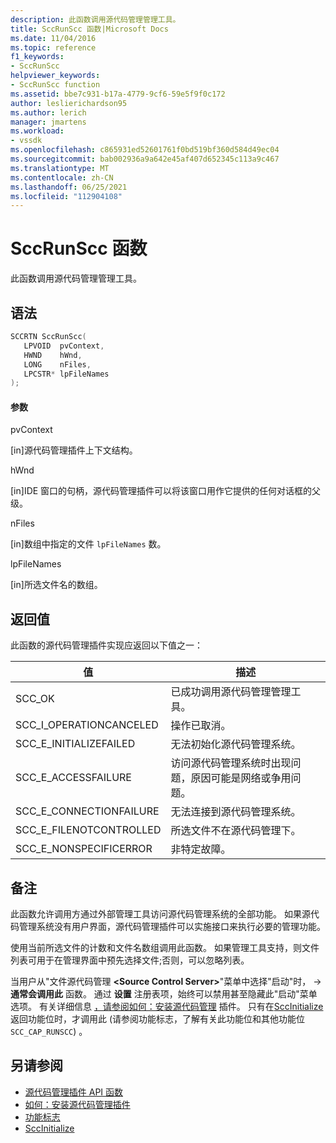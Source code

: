 ```yaml
---
description: 此函数调用源代码管理管理工具。
title: SccRunScc 函数|Microsoft Docs
ms.date: 11/04/2016
ms.topic: reference
f1_keywords:
- SccRunScc
helpviewer_keywords:
- SccRunScc function
ms.assetid: bbe7c931-b17a-4779-9cf6-59e5f9f0c172
author: leslierichardson95
ms.author: lerich
manager: jmartens
ms.workload:
- vssdk
ms.openlocfilehash: c865931ed52601761f0bd519bf360d584d49ec04
ms.sourcegitcommit: bab002936a9a642e45af407d652345c113a9c467
ms.translationtype: MT
ms.contentlocale: zh-CN
ms.lasthandoff: 06/25/2021
ms.locfileid: "112904108"
---
```

# <a name="sccrunscc-function"></a>SccRunScc 函数
此函数调用源代码管理管理工具。

## <a name="syntax"></a>语法

```cpp
SCCRTN SccRunScc(
   LPVOID  pvContext,
   HWND    hWnd,
   LONG    nFiles,
   LPCSTR* lpFileNames
);
```

#### <a name="parameters"></a>参数
 pvContext

[in]源代码管理插件上下文结构。

 hWnd

[in]IDE 窗口的句柄，源代码管理插件可以将该窗口用作它提供的任何对话框的父级。

 nFiles

[in]数组中指定的文件 `lpFileNames` 数。

 lpFileNames

[in]所选文件名的数组。

## <a name="return-value"></a>返回值
 此函数的源代码管理插件实现应返回以下值之一：

|值|描述|
|-----------|-----------------|
|SCC_OK|已成功调用源代码管理管理工具。|
|SCC_I_OPERATIONCANCELED|操作已取消。|
|SCC_E_INITIALIZEFAILED|无法初始化源代码管理系统。|
|SCC_E_ACCESSFAILURE|访问源代码管理系统时出现问题，原因可能是网络或争用问题。|
|SCC_E_CONNECTIONFAILURE|无法连接到源代码管理系统。|
|SCC_E_FILENOTCONTROLLED|所选文件不在源代码管理下。|
|SCC_E_NONSPECIFICERROR|非特定故障。|

## <a name="remarks"></a>备注
 此函数允许调用方通过外部管理工具访问源代码管理系统的全部功能。 如果源代码管理系统没有用户界面，源代码管理插件可以实施接口来执行必要的管理功能。

 使用当前所选文件的计数和文件名数组调用此函数。 如果管理工具支持，则文件列表可用于在管理界面中预先选择文件;否则，可以忽略列表。

 当用户从"文件源代码管理 **\<Source Control Server>**"菜单中选择"启动"时，  ->  **通常会调用此** 函数。 通过 **设置** 注册表项，始终可以禁用甚至隐藏此"启动"菜单选项。 有关详细信息 [，请参阅如何：安装源代码管理](../extensibility/internals/how-to-install-a-source-control-plug-in.md) 插件。 只有在[SccInitialize](../extensibility/sccinitialize-function.md)返回功能位时，才调用此 (请参阅功能标志，了解有关此功能位和其他功能位 `SCC_CAP_RUNSCC`) 。 [](../extensibility/capability-flags.md)

## <a name="see-also"></a>另请参阅
- [源代码管理插件 API 函数](../extensibility/source-control-plug-in-api-functions.md)
- [如何：安装源代码管理插件](../extensibility/internals/how-to-install-a-source-control-plug-in.md)
- [功能标志](../extensibility/capability-flags.md)
- [SccInitialize](../extensibility/sccinitialize-function.md)
